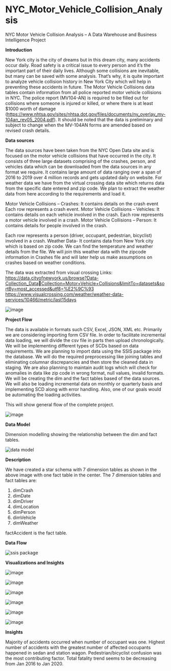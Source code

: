 # NYC_Motor_Vehicle_Collision_Analysis

NYC Motor Vehicle Collision Analysis – A Data Warehouse and Business Intelligence Project


**Introduction**

New York city is the city of dreams but in this dream city, many accidents occur daily. Road safety is a 
critical issue to every person and it’s the important part of their daily lives. Although some collisions are 
inevitable, but many can be saved with some analysis. That’s why, it is quite important to analyze 
vehicle collision history in New York City which will help in preventing these accidents in future.
The Motor Vehicle Collisions data tables contain information from all police reported motor vehicle 
collisions in NYC. The police report (MV104-AN) is required to be filled out for collisions where someone 
is injured or killed, or where there is at least $1000 worth of damage 
(https://www.nhtsa.gov/sites/nhtsa.dot.gov/files/documents/ny_overlay_mv-104an_rev05_2004.pdf). 
It should be noted that the data is preliminary and subject to change when the MV-104AN forms are 
amended based on revised crash details.

**Data sources**

The data sources have been taken from the NYC Open Data site and is focused on the motor vehicle 
collisions that have occurred in the city. It consists of three large datasets comprising of the crashes, 
person, and vehicles data which can be downloaded from the data sources in any format we require. It 
contains large amount of data ranging over a span of 2016 to 2019 over 4 million records and gets 
updated daily on website.
For weather data we have from the virtual crossing data site which returns data from the specific date 
entered and zip code. We plan to extract the weather data from here according to the requirements and load it.

Motor Vehicle Collisions – Crashes: It contains details on the crash event Each row represents a crash event. 
Motor Vehicle Collisions – Vehicles: It contains details on each vehicle involved in the crash. Each row 
represents a motor vehicle involved in a crash. 
Motor Vehicle Collisions – Person: It contains details for people involved in the crash. 

Each row represents a person (driver, occupant, pedestrian, bicyclist) involved in a crash.
Weather Data- It contains data from New York city which is based on zip code. We can find the 
temperature and weather details from the file. We will join this weather data with the zipcode 
information in Crashes file and will later help us make assumptions on crashes based on weather 
conditions. 

The data was extracted from visual crossing 
Links: https://data.cityofnewyork.us/browse?Data-Collection_DataCollection=Motor+Vehicle+Collisions&limitTo=datasets&sortBy=most_accessed&utf8=%E2%9C%93
https://www.visualcrossing.com/weather/weather-data-services/10466/metric/last15days



![image](https://user-images.githubusercontent.com/29515861/191560281-62d00d9e-a44b-4f03-b4f5-de2149e5fab9.png)


**Project Flow**

The data is available in formats such CSV, Excel, JSON, XML etc. Primarily we are considering importing 
form CSV file. In order to facilitate incremental data loading, we will divide the csv file in parts then 
upload chronologically. We will be implementing different types of SCDs based on data requirements. 
We are planning to import data using the SSIS package into the database. We will do the required 
preprocessing like joining tables and eliminating columnar discrepancies and then store the cleaned data 
in staging. We are also planning to maintain audit logs which will check for anomalies in data like zip 
code in wrong format, null values, invalid formats. We will be creating the dim and the fact tables based 
of the data sources. We will also be loading incremental data on monthly or quarterly basis and 
implementing SCD along with error handling. Also, one of our goals would be automating the loading 
activities.

This will show general flow of the complete project.

![image](https://user-images.githubusercontent.com/29515861/191560522-7f93f161-471d-4243-b24e-a7c686814278.png)

**Data Model**

Dimension modelling showing the relationship between the dim and fact tables.

![data model](https://user-images.githubusercontent.com/29515861/191560761-59013b19-be1b-4fbd-8477-b1c0df8bd232.jpg)


**Description**

We have created a star schema with 7 dimension tables as shown in the above image with one fact table 
in the center. The 7 dimension tables and fact tables are:
1. dimCrash
2. dimDate
3. dimDriver
4. dimLocation
5. dimPerson
6. dimVehicle
7. dimWeather

factAccident is the fact table.

**Data Flow**

![ssis package](https://user-images.githubusercontent.com/29515861/191561131-131374c6-077b-41cd-9035-cddfdf74af88.png)


**Visualizations and Insights**

![image](https://user-images.githubusercontent.com/29515861/191564254-dcc8eae2-a258-4e8d-b78e-72d9d6f96b36.png)

![image](https://user-images.githubusercontent.com/29515861/191564369-d8aa8900-a399-4456-adf7-392bb5d69a93.png)

![image](https://user-images.githubusercontent.com/29515861/191564533-ff5c73a8-386d-49e4-982a-e35f8e42a613.png)

![image](https://user-images.githubusercontent.com/29515861/191564620-a9dea17d-53d3-4ae1-833d-db2b9434a5c3.png)

![image](https://user-images.githubusercontent.com/29515861/191564751-75c31600-efee-4071-9c35-b3559b96cc06.png)

![image](https://user-images.githubusercontent.com/29515861/191564825-a95dbc91-509f-4baa-a6d0-39b299c3916b.png)


**Insights**

Majority of accidents occurred when number of occupant was one.
Highest number of accidents with the greatest number of affected occupants happened in sedan and station wagon.
Pedestrian/bicyclist confusion was the most contributing factor.
Total fatality trend seems to be decreasing from Jan 2016 to Jan 2020.





